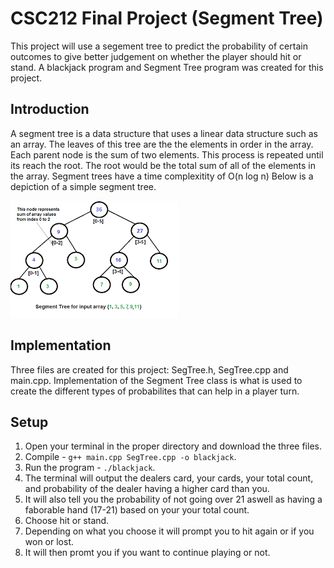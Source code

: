 # CSC212 Final Project (Segment Tree)
This project will use a segement tree to predict the probability of certain outcomes to give better judgement on whether the player should hit or stand. A blackjack program and Segment Tree program was created for this project. 

## Introduction
A segment tree is a data structure that uses a linear data structure such as an array. The leaves of this tree are the the elements in order in the array. Each parent node is the sum of two elements. This process is repeated until its reach the root. The root would be the total sum of all of the elements in the array. Segment trees have a time complexitity of O(n log n) Below is a depiction of a simple segment tree.

![](images/segmenttree.png)

## Implementation 
Three files are created for this project: SegTree.h, SegTree.cpp and main.cpp. Implementation of the Segment Tree class is what is used to create the different types of probabilites that can help in a player turn. 


## Setup
1. Open your terminal in the proper directory and download the three files.
2. Compile - ```g++ main.cpp SegTree.cpp -o blackjack```.
3. Run the program - ```./blackjack```.
4. The terminal will output the dealers card, your cards, your total count, and probability of the dealer having a higher card than you.
5. It will also tell you the probability of not going over 21 aswell as having a faborable hand (17-21) based on your your total count.
5. Choose hit or stand.
6. Depending on what you choose it will prompt you to hit again or if you won or lost.
7. It will then promt you if you want to continue playing or not.
